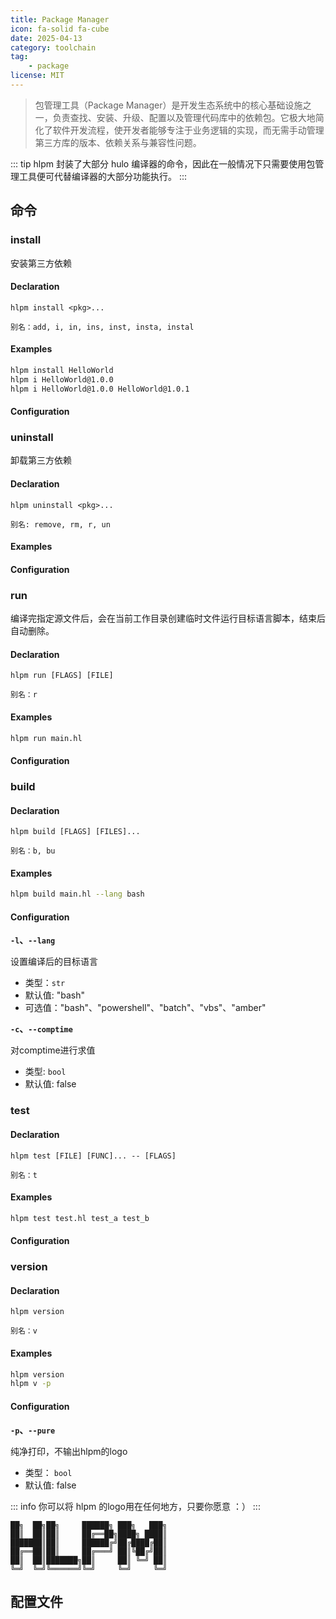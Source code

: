 ```yaml
---
title: Package Manager
icon: fa-solid fa-cube
date: 2025-04-13
category: toolchain
tag:
    - package
license: MIT
---
```


> 包管理工具（Package Manager）是开发生态系统中的核心基础设施之一，负责查找、安装、升级、配置以及管理代码库中的依赖包。它极大地简化了软件开发流程，使开发者能够专注于业务逻辑的实现，而无需手动管理第三方库的版本、依赖关系与兼容性问题。

::: tip
hlpm 封装了大部分 hulo 编译器的命令，因此在一般情况下只需要使用包管理工具便可代替编译器的大部分功能执行。
:::


## 命令

### install

安装第三方依赖
#### Declaration

``` :no-line-numbers
hlpm install <pkg>...

别名：add, i, in, ins, inst, insta, instal
```

#### Examples

```sh
hlpm install HelloWorld
hlpm i HelloWorld@1.0.0
hlpm i HelloWorld@1.0.0 HelloWorld@1.0.1
```

#### Configuration


### uninstall

卸载第三方依赖
#### Declaration

``` :no-line-numbers
hlpm uninstall <pkg>...

别名: remove, rm, r, un
```

#### Examples

#### Configuration

### run

编译完指定源文件后，会在当前工作目录创建临时文件运行目标语言脚本，结束后自动删除。

#### Declaration

``` :no-line-numbers
hlpm run [FLAGS] [FILE]

别名：r
```

#### Examples

```sh
hlpm run main.hl
```

#### Configuration

### build

#### Declaration

``` :no-line-numbers
hlpm build [FLAGS] [FILES]...

别名：b, bu
```

#### Examples

```sh
hlpm build main.hl --lang bash
```

#### Configuration

**`-l`、`--lang`**

设置编译后的目标语言
* 类型：`str`
* 默认值: "bash"
* 可选值："bash"、"powershell"、"batch"、"vbs"、"amber"

**`-c`、`--comptime`**

对comptime进行求值
* 类型: `bool`
* 默认值: false

### test

#### Declaration

``` :no-line-numbers
hlpm test [FILE] [FUNC]... -- [FLAGS]

别名：t
```

#### Examples
```sh
hlpm test test.hl test_a test_b
```

#### Configuration

### version

#### Declaration

``` :no-line-numbers
hlpm version

别名：v
```

#### Examples
```sh
hlpm version
hlpm v -p
```

#### Configuration

**`-p`、`--pure`**

纯净打印，不输出hlpm的logo
* 类型： `bool`
* 默认值: false

::: info
你可以将 hlpm 的logo用在任何地方，只要你愿意 ：）
:::
```
██╗  ██╗██╗     ██████╗ ███╗   ███╗
██║  ██║██║     ██╔══██╗████╗ ████║
███████║██║     ██████╔╝██╔████╔██║
██╔══██║██║     ██╔═══╝ ██║╚██╔╝██║
██║  ██║███████╗██║     ██║ ╚═╝ ██║
╚═╝  ╚═╝╚══════╝╚═╝     ╚═╝     ╚═╝
```

## 配置文件
